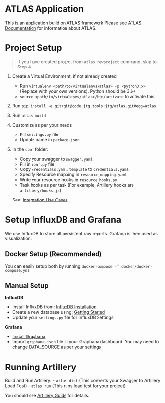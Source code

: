 ATLAS Application
=================

This is an application build on ATLAS framework
Please see [ATLAS Documentation](https://code.jtg.tools/jtg/atlas/README.md) for information about ATLAS.


Project Setup
=============

> If you have created project from `atlas newproject` command, skip to Step 4

1. Create a Virtual Environment, if not already created
    - Run `virtualenv <path/to/virtualenvs/atlas> -p <python3.x>`
     (Replace <variables> with your own versions). Python should be 3.6+
    - `source <path/to/virtualenvs/atlas>/bin/activate` to activate this

2. Run `pip install -e git+git@code.jtg.tools:jtg/atlas.git#egg=atlas`

3. Run `atlas build`

4. Customize as per your needs
    - Fill `settings.py` file
    - Update name in `package.json`

5. In the `conf` folder:
    - Copy your swagger to `swagger.yaml`
    - Fill in `conf.py` file
    - Copy `credentials.yaml.template` to `credentials.yaml`
    - Specify Resource mapping in `resource_mapping.yaml`
    - Write your resource hooks in `resource_hooks.py`
    - Task hooks as per task (For example, Artillery hooks are `artillery/hooks.js`)

    See: [Integration Use Cases](https://code.jtg.tools/jtg/atlas/docs/use_cases.md)


Setup InfluxDB and Grafana
==========================

We use InfluxDB to store all persistent raw reports.
Grafana is then used as visualization.


Docker Setup (Recommended)
--------------------------
You can easily setup both by running `docker-compose -f docker/docker-compose.yml`


Manual Setup
------------

**InfluxDB**
- Install InfluxDB from: [InfluxDB Installation](https://docs.influxdata.com/influxdb/v1.7/introduction/installation/)
- Create a new database using: [Getting Started](https://docs.influxdata.com/influxdb/v1.7/introduction/getting-started/)
- Update your `settings.py` file for InfluxDB Settings

**Grafana**
- [Install Graphana](http://docs.grafana.org/installation/)
- Import `graphana.json` file in your Graphana dashboard. You may need to change DATA_SOURCE as per your settings


Running Artillery
=================

Build and Run Artillery:
    - `atlas dist`  (This converts your Swagger to Artillery Load Test)
    - `atlas run`   (This runs load test for your project)

You should see [Artillery Guide](https://code.jtg.tools/jtg/atlas/docs/artillery.md) for details.
